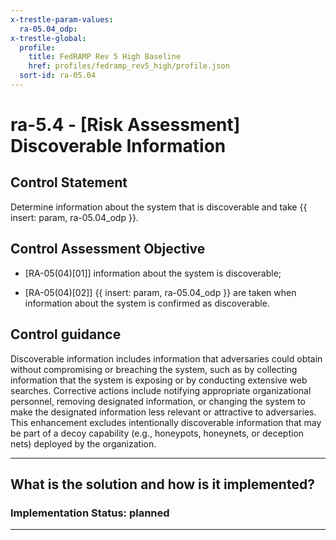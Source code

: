 ```yaml
---
x-trestle-param-values:
  ra-05.04_odp:
x-trestle-global:
  profile:
    title: FedRAMP Rev 5 High Baseline
    href: profiles/fedramp_rev5_high/profile.json
  sort-id: ra-05.04
---
```


# ra-5.4 - \[Risk Assessment\] Discoverable Information

## Control Statement

Determine information about the system that is discoverable and take {{ insert: param, ra-05.04_odp }}.

## Control Assessment Objective

- \[RA-05(04)[01]\] information about the system is discoverable;

- \[RA-05(04)[02]\] {{ insert: param, ra-05.04_odp }} are taken when information about the system is confirmed as discoverable.

## Control guidance

Discoverable information includes information that adversaries could obtain without compromising or breaching the system, such as by collecting information that the system is exposing or by conducting extensive web searches. Corrective actions include notifying appropriate organizational personnel, removing designated information, or changing the system to make the designated information less relevant or attractive to adversaries. This enhancement excludes intentionally discoverable information that may be part of a decoy capability (e.g., honeypots, honeynets, or deception nets) deployed by the organization.

______________________________________________________________________

## What is the solution and how is it implemented?

<!-- For implementation status enter one of: implemented, partial, planned, alternative, not-applicable -->

<!-- Note that the list of rules under ### Rules: is read-only and changes will not be captured after assembly to JSON -->
<!-- Add control implementation description here for control: ra-5.4 -->

### Implementation Status: planned

______________________________________________________________________
